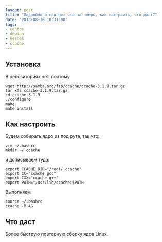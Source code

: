 ```yaml
---
layout: post
title: "Подробно о ccache: что за зверь, как настроить, что даст?"
date: '2013-08-30 10:31:00'
tags:
- centos
- debian
- kernel
- ccache
---
```


## Установка

В репозиториях нет, поэтому

``` shell
wget http://samba.org/ftp/ccache/ccache-3.1.9.tar.gz
tar xfz ccache-3.1.9.tar.gz
cd ccache-3.1.9
./configure
make
make install
```

## Как настроить

Будем собирать ядро из под рута, так что:

``` shell
vim ~/.bashrc
mkdir ~/.ccache
```

и дописываем туда:

``` shell
export CCACHE_DIR="/root/.ccache"
export CC="ccache gcc"
export CXX="ccache g++"
export PATH="/usr/lib/ccache:$PATH
```

Выполняем

``` shell
source ~/.bashrc
ccache -M 4G
```

## Что даст

Более быструю повторную сборку ядра Linux.
